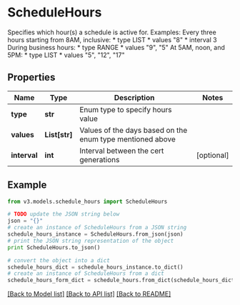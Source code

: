 # ScheduleHours

Specifies which hour(s) a schedule is active for. Examples:  Every three hours starting from 8AM, inclusive: * type LIST * values \"8\" * interval 3  During business hours: * type RANGE * values \"9\", \"5\"  At 5AM, noon, and 5PM: * type LIST * values \"5\", \"12\", \"17\" 

## Properties
Name | Type | Description | Notes
------------ | ------------- | ------------- | -------------
**type** | **str** | Enum type to specify hours value | 
**values** | **List[str]** | Values of the days based on the enum type mentioned above | 
**interval** | **int** | Interval between the cert generations | [optional] 

## Example

```python
from v3.models.schedule_hours import ScheduleHours

# TODO update the JSON string below
json = "{}"
# create an instance of ScheduleHours from a JSON string
schedule_hours_instance = ScheduleHours.from_json(json)
# print the JSON string representation of the object
print ScheduleHours.to_json()

# convert the object into a dict
schedule_hours_dict = schedule_hours_instance.to_dict()
# create an instance of ScheduleHours from a dict
schedule_hours_form_dict = schedule_hours.from_dict(schedule_hours_dict)
```
[[Back to Model list]](../README.md#documentation-for-models) [[Back to API list]](../README.md#documentation-for-api-endpoints) [[Back to README]](../README.md)



